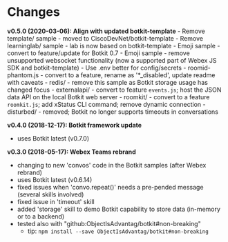 # Changes

**v0.5.0 (2020-03-06): Align with updated botkit-template**
    - Remove template/ sample - moved to CiscoDevNet/botkit-template
    - Remove learninglab/ sample - lab is now based on botkit-template
    - Emoji sample - convert to feature/update for Botkit 0.7
    - Emoji sample - remove unsupported websocket functionality (now a supported part of Webex JS SDK and botkit-template)
    - Use .env better for config/secrets
    - roomid-phantom.js - convert to a feature, rename as '*_disabled', update readme with caveats
    - redis/ - remove this sample as Botkit storage usage has changed focus
    - externalapi/ - convert to feature `events.js`; host the JSON data API on the local Botkit web server
    - roomkit/ - convert to a feature `roomkit.js`; add xStatus CLI command; remove dynamic connection
    - disturbed/ - removed; Botkit no longer supports timeouts in conversations


**v0.4.0 (2018-12-17): Botkit framework update**
   - uses Botkit latest (v0.7.0) 

**v0.3.0 (2018-05-17): Webex Teams rebrand**
   - changing to new 'convos' code in the Botkit samples (after Webex rebrand)
   - uses Botkit latest (v0.6.14) 
   - fixed issues when 'convo.repeat()' needs a pre-pended message (several skills involved)
   - fixed issue in 'timeout' skill
   - added 'storage' skill to demo Botkit capability to store data (in-memory or to a backend)
   - tested also with "github:ObjectIsAdvantag/botkit#non-breaking"
       - tip: `npm install --save ObjectIsAdvantag/botkit#non-breaking`

